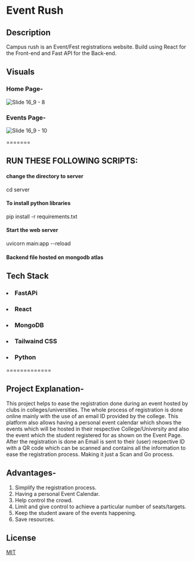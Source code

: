 
# Event Rush

## Description

Campus rush is an Event/Fest registrations website. Build using React for the Front-end and Fast API for the Back-end.

## Visuals
<h3> Home Page- </h3>

![Slide 16_9 - 8](https://user-images.githubusercontent.com/85542328/185781377-2121ece0-ec0f-4487-a1c6-29ddbe267dfd.png)

<h3> Events Page- </h3>

![Slide 16_9 - 10](https://user-images.githubusercontent.com/85542328/185781389-436f4bf0-3d6f-48f0-a085-9b5438822283.png)



=======
## RUN THESE FOLLOWING SCRIPTS: <br />

#### change the directory to server
cd server<br />

#### To install python libraries<br />
pip install -r requirements.txt<br />

#### Start the web server<br />
uvicorn main:app --reload<br />

#### Backend file hosted on mongodb atlas<br />



## <h2> Tech Stack</h2>
### <li>FastAPi</li>
### <li>React</li>
### <li>MongoDB</li>
### <li>Tailwaind CSS</li>
### <li>Python</li>
=============



## Project Explanation-
This project helps to ease the registration done during an event hosted by clubs in colleges/universities. The whole process of registration is done online mainly with the use of an email ID provided by the college. 
This platform also allows having a personal event calendar which shows the events which will be hosted in their respective College/University and also the event which the student registered for as shown on the Event Page.
After the registration is done an Email is sent to their (user) respective ID with a QR code which can be scanned and contains all the information to ease the registration process.
Making it just a Scan and Go process.

## Advantages-

1. Simplify the registration process.
2. Having a personal Event Calendar.
3. Help control the crowd.
4. Limit and give control to achieve a particular number of seats/targets.
5. Keep the student aware of the events happening.
6. Save resources. 
 

## License
[MIT](https://choosealicense.com/licenses/mit/)
